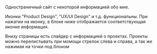 Одностраничный сайт с некоторой информацией обо мне. 

Иконки "Product Design", "UX/UI Design" и т.д. функциональны. При нажатии на иконку, в блоке ниже отображается соответствующая иконке информация.

Внизу страницы есть слайдер с информацией о проектах. Проекты можно перелистывать при момощи стрелок слева и справа, а так же нажимая на точки под блоком